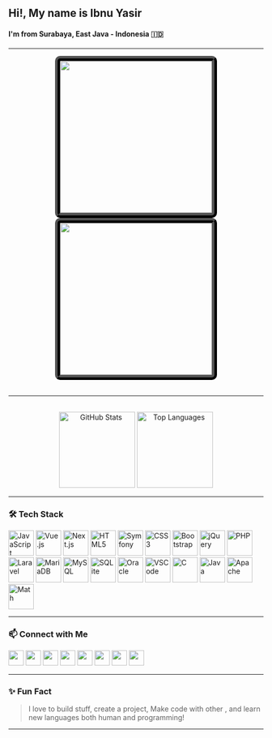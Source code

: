 <h2 align="left">Hi!, My name is Ibnu Yasir</h2>
<h4 align="left">I'm from Surabaya, East Java - Indonesia 🇮🇩</h4>

---
<div align="center">
  <img src="https://media0.giphy.com/media/v1.Y2lkPTc5MGI3NjExa2ZxM3BpeGdseTllMWtsOTc5MzcwYmxtd3d3a3Jtanh3OWYzZWlkaCZlcD12MV9pbnRlcm5hbF9naWZfYnlfaWQmY3Q9Zw/l2QDRkQtiuugmBHQ4/giphy.gif" style="border: ridge 10px black; width: 300px; height: auto; border-radius: 10px;" />
  <img src="https://upload.wikimedia.org/wikipedia/commons/thumb/b/bd/Z80Trojan.gif/640px-Z80Trojan.gif" style="border: ridge 10px black; width: 300px; height: 300px; border-radius: 10px;" />
</div>
<br  />

---

<br />
<div align="center">
<img src="https://github-readme-stats.vercel.app/api?username=ibnuyasir&show_icons=true&count_private=true&theme=dracula&hide_border=false" height="150" alt="GitHub Stats" />
<img src="https://github-readme-stats.vercel.app/api/top-langs?username=ibnuyasir&layout=compact&theme=dracula&hide_border=false" height="150" alt="Top Languages" />
</div>

---

### 🛠️ Tech Stack

<div align="left">
<img src="https://cdn.jsdelivr.net/gh/devicons/devicon/icons/javascript/javascript-original.svg" height="50" alt="JavaScript" />
<img src="https://cdn.jsdelivr.net/gh/devicons/devicon/icons/vuejs/vuejs-original.svg" height="50" alt="Vue.js" />
<img src="https://cdn.jsdelivr.net/gh/devicons/devicon/icons/nextjs/nextjs-original.svg" height="50" alt="Next.js" />
<img src="https://cdn.jsdelivr.net/gh/devicons/devicon/icons/html5/html5-original.svg" height="50" alt="HTML5" />
<img src="https://cdn.jsdelivr.net/gh/devicons/devicon/icons/symfony/symfony-original.svg" height="50" alt="Symfony" />
<img src="https://cdn.jsdelivr.net/gh/devicons/devicon/icons/css3/css3-original.svg" height="50" alt="CSS3" />
<img src="https://cdn.jsdelivr.net/gh/devicons/devicon/icons/bootstrap/bootstrap-original.svg" height="50" alt="Bootstrap" />
<img src="https://cdn.jsdelivr.net/gh/devicons/devicon/icons/jquery/jquery-original.svg" height="50" alt="jQuery" />
<img src="https://cdn.jsdelivr.net/gh/devicons/devicon/icons/php/php-original.svg" height="50" alt="PHP" />
<img src="https://cdn.jsdelivr.net/gh/devicons/devicon/icons/laravel/laravel-original.svg" height="50" alt="Laravel" />
<img src="https://cdn.jsdelivr.net/gh/devicons/devicon/icons/mariadb/mariadb-original.svg" height="50" alt="MariaDB" />
<img src="https://cdn.jsdelivr.net/gh/devicons/devicon/icons/mysql/mysql-original.svg" height="50" alt="MySQL" />
<img src="https://cdn.jsdelivr.net/gh/devicons/devicon/icons/sqlite/sqlite-original.svg" height="50" alt="SQLite" />
<img src="https://cdn.jsdelivr.net/gh/devicons/devicon/icons/oracle/oracle-original.svg" height="50" alt="Oracle" />
<img src="https://cdn.jsdelivr.net/gh/devicons/devicon/icons/vscode/vscode-original.svg" height="50" alt="VSCode" />
<img src="https://cdn.jsdelivr.net/gh/devicons/devicon/icons/c/c-original.svg" height="50" alt="C" />
<img src="https://cdn.jsdelivr.net/gh/devicons/devicon/icons/java/java-original.svg" height="50" alt="Java" />
<img src="https://cdn.jsdelivr.net/gh/devicons/devicon/icons/apache/apache-original.svg" height="50" alt="Apache" />
<img src="https://www.svgrepo.com/show/4774/function-mathematical-symbol.svg" height="50" alt="Math" />

</div>

---

### 📫 Connect with Me

<div align="left">
<img src="https://img.shields.io/static/v1?message=Youtube&logo=youtube&label=&color=FF0000&logoColor=white&labelColor=&style=for-the-badge" height="30" />
<img src="https://img.shields.io/static/v1?message=Discord&logo=discord&label=&color=7289DA&logoColor=white&labelColor=&style=for-the-badge" height="30" />
<img src="https://img.shields.io/static/v1?message=Gmail&logo=gmail&label=&color=D14836&logoColor=white&labelColor=&style=for-the-badge" height="30" />
<img src="https://img.shields.io/static/v1?message=LinkedIn&logo=linkedin&label=&color=0077B5&logoColor=white&labelColor=&style=for-the-badge" height="30" />
<img src="https://img.shields.io/static/v1?message=Telegram&logo=telegram&label=&color=2CA5E0&logoColor=white&labelColor=&style=for-the-badge" height="30" />
<img src="https://img.shields.io/static/v1?message=Twitter&logo=twitter&label=&color=1DA1F2&logoColor=white&labelColor=&style=for-the-badge" height="30" />
<img src="https://img.shields.io/static/v1?message=Visual%20Studio%20Marketplace&logo=visualstudio&label=&color=e2165e&logoColor=white&labelColor=&style=for-the-badge" height="30" />
<img src="https://img.shields.io/static/v1?message=dev.to&logo=dev.to&label=&color=0A0A0A&logoColor=white&labelColor=&style=for-the-badge" height="30" />
</div>

---

### ✨ Fun Fact 
> I love to build stuff, create a project, Make code with other , and learn new languages both human and programming!

---
